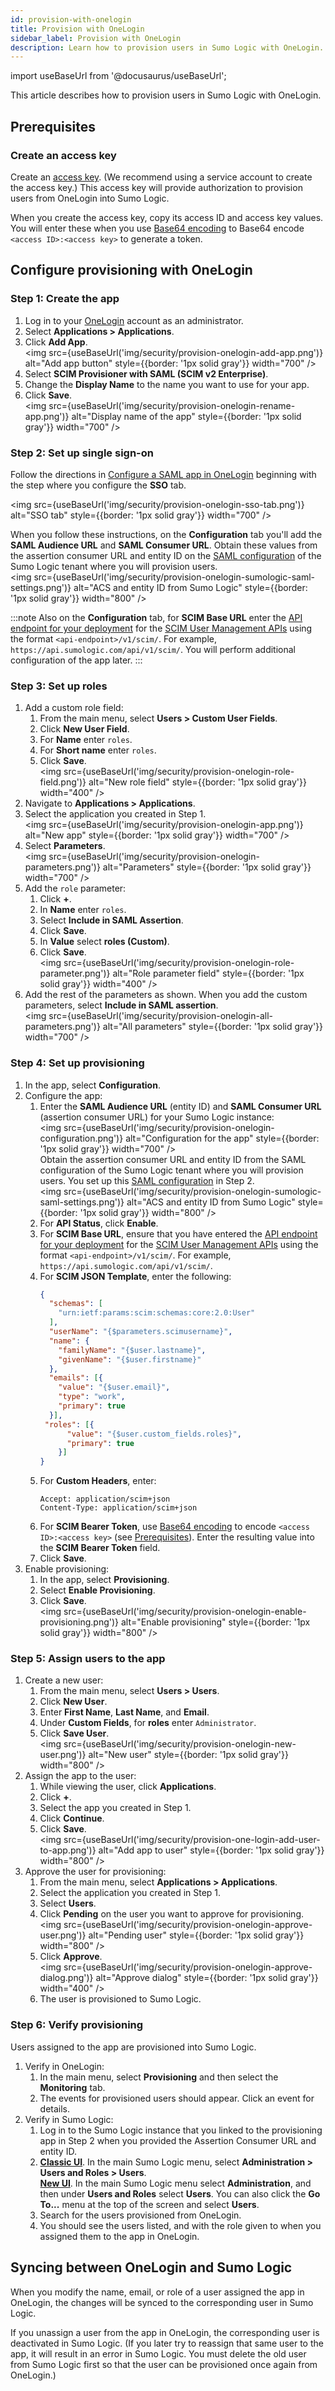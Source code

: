 ```yaml
---
id: provision-with-onelogin 
title: Provision with OneLogin
sidebar_label: Provision with OneLogin
description: Learn how to provision users in Sumo Logic with OneLogin. 
---
```


import useBaseUrl from '@docusaurus/useBaseUrl';

This article describes how to provision users in Sumo Logic with OneLogin.

## Prerequisites

### Create an access key

Create an [access key](/docs/manage/security/access-keys/). (We recommend using a service account to create the access key.) This access key will provide authorization to provision users from OneLogin into Sumo Logic.

When you create the access key, copy its access ID and access key values. You will enter these when you use [Base64 encoding](https://www.base64encode.org/) to Base64 encode `<access ID>:<access key>` to generate a token.

## Configure provisioning with OneLogin

### Step 1: Create the app

1. Log in to your [OneLogin](https://www.onelogin.com/) account as an administrator.
1. Select **Applications > Applications**.
1. Click **Add App**.<br/><img src={useBaseUrl('img/security/provision-onelogin-add-app.png')} alt="Add app button" style={{border: '1px solid gray'}} width="700" />
1. Select **SCIM Provisioner with SAML (SCIM v2 Enterprise)**.
1. Change the **Display Name** to the name you want to use for your app.
1. Click **Save**.<br/><img src={useBaseUrl('img/security/provision-onelogin-rename-app.png')} alt="Display name of the app" style={{border: '1px solid gray'}} width="700" />

### Step 2: Set up single sign-on

Follow the directions in [Configure a SAML app in OneLogin](/docs/manage/security/saml/integrate-onelogin/#configure-a-saml-app-in-onelogin) beginning with the step where you configure the **SSO** tab.

<img src={useBaseUrl('img/security/provision-onelogin-sso-tab.png')} alt="SSO tab" style={{border: '1px solid gray'}} width="700" />

When you follow these instructions, on the **Configuration** tab you'll add the **SAML Audience URL** and **SAML Consumer URL**. Obtain these values from the assertion consumer URL and entity ID on the [SAML configuration](/docs/manage/security/saml/integrate-onelogin/#configure-saml-in-sumo) of the Sumo Logic tenant where you will provision users. <br/><img src={useBaseUrl('img/security/provision-onelogin-sumologic-saml-settings.png')} alt="ACS and entity ID from Sumo Logic" style={{border: '1px solid gray'}} width="800" />

:::note
Also on the **Configuration** tab, for **SCIM Base URL** enter the [API endpoint for your deployment](/docs/api/about-apis/getting-started/#sumo-logic-endpoints-by-deployment-and-firewall-security) for the [SCIM User Management APIs](/docs/api/scim-user/) using the format `<api-endpoint>/v1/scim/`. For example, `https://api.sumologic.com/api/v1/scim/`. You will perform additional configuration of the app later.
:::

### Step 3: Set up roles

1. Add a custom role field:
   1. From the main menu, select **Users > Custom User Fields**.
   1. Click **New User Field**.
   1. For **Name** enter `roles`.
   1. For **Short name** enter `roles`.
   1. Click **Save**.<br/><img src={useBaseUrl('img/security/provision-onelogin-role-field.png')} alt="New role field" style={{border: '1px solid gray'}} width="400" />
1. Navigate to **Applications > Applications**.
1. Select the application you created in Step 1.<br/><img src={useBaseUrl('img/security/provision-onelogin-app.png')} alt="New app" style={{border: '1px solid gray'}} width="700" />
1. Select **Parameters**.<br/><img src={useBaseUrl('img/security/provision-onelogin-parameters.png')} alt="Parameters" style={{border: '1px solid gray'}} width="700" />
1. Add the `role` parameter:
   1. Click **+**.
   1. In **Name** enter `roles`.
   1. Select **Include in SAML Assertion**.
   1. Click **Save**.
   1. In **Value** select **roles (Custom)**.
   1. Click **Save**.<br/><img src={useBaseUrl('img/security/provision-onelogin-role-parameter.png')} alt="Role parameter field" style={{border: '1px solid gray'}} width="400" />
1. Add the rest of the parameters as shown. When you add the custom parameters, select **Include in SAML assertion**.<br/><img src={useBaseUrl('img/security/provision-onelogin-all-parameters.png')} alt="All parameters" style={{border: '1px solid gray'}} width="700" />

### Step 4: Set up provisioning

1. In the app, select **Configuration**.
1. Configure the app:
   1. Enter the **SAML Audience URL** (entity ID) and **SAML Consumer URL** (assertion consumer URL) for your Sumo Logic instance:<br/><img src={useBaseUrl('img/security/provision-onelogin-configuration.png')} alt="Configuration for the app" style={{border: '1px solid gray'}} width="700" /><br/>Obtain the assertion consumer URL and entity ID from the SAML configuration of the Sumo Logic tenant where you will provision users. You set up this [SAML configuration](/docs/manage/security/saml/integrate-onelogin/#configure-saml-in-sumo) in Step 2.<br/><img src={useBaseUrl('img/security/provision-onelogin-sumologic-saml-settings.png')} alt="ACS and entity ID from Sumo Logic" style={{border: '1px solid gray'}} width="800" />
   1. For **API Status**, click **Enable**.
   1. For **SCIM Base URL**, ensure that you have entered the [API endpoint for your deployment](/docs/api/about-apis/getting-started/#sumo-logic-endpoints-by-deployment-and-firewall-security) for the [SCIM User Management APIs](/docs/api/scim-user/) using the format `<api-endpoint>/v1/scim/`. For example, `https://api.sumologic.com/api/v1/scim/`.
   1. For **SCIM JSON Template**, enter the following:
      ```json
      {
        "schemas": [
          "urn:ietf:params:scim:schemas:core:2.0:User"
        ],
        "userName": "{$parameters.scimusername}",
        "name": {
          "familyName": "{$user.lastname}",
          "givenName": "{$user.firstname}"
        },
        "emails": [{
          "value": "{$user.email}",
          "type": "work",
          "primary": true
        }],
       "roles": [{
            "value": "{$user.custom_fields.roles}",
            "primary": true
          }]
      }
      ```
   1. For **Custom Headers**, enter:
      ```
      Accept: application/scim+json
      Content-Type: application/scim+json
      ```
   1. For **SCIM Bearer Token**, use [Base64 encoding](https://www.base64encode.org/) to encode `<access ID>:<access key>` (see [Prerequisites](#prerequisites)). Enter the resulting value into the **SCIM Bearer Token** field.
   1. Click **Save**. 
1. Enable provisioning:
   1. In the app, select **Provisioning**.
   1. Select **Enable Provisioning**.
   1. Click **Save**.<br/><img src={useBaseUrl('img/security/provision-onelogin-enable-provisioning.png')} alt="Enable provisioning" style={{border: '1px solid gray'}} width="800" />

### Step 5: Assign users to the app

1. Create a new user:
   1. From the main menu, select **Users > Users**.
   1. Click **New User**.
   1. Enter **First Name**, **Last Name**, and **Email**.
   1. Under **Custom Fields**, for **roles** enter `Administrator`.
   1. Click **Save User**.<br/><img src={useBaseUrl('img/security/provision-onelogin-new-user.png')} alt="New user" style={{border: '1px solid gray'}} width="800" />
1. Assign the app to the user:
   1. While viewing the user, click **Applications**. 
   1. Click **+**.
   1. Select the app you created in Step 1.
   1. Click **Continue**.
   1. Click **Save**.<br/><img src={useBaseUrl('img/security/provision-one-login-add-user-to-app.png')} alt="Add app to user" style={{border: '1px solid gray'}} width="800" />
1. Approve the user for provisioning:
   1. From the main menu, select **Applications > Applications**.
   1. Select the application you created in Step 1.
   1. Select **Users**.
   1. Click **Pending** on the user you want to approve for provisioning.<br/><img src={useBaseUrl('img/security/provision-onelogin-approve-user.png')} alt="Pending user" style={{border: '1px solid gray'}} width="800" />
   1. Click **Approve**.<br/><img src={useBaseUrl('img/security/provision-onelogin-approve-dialog.png')} alt="Approve dialog" style={{border: '1px solid gray'}} width="400" />
   1. The user is provisioned to Sumo Logic.

### Step 6: Verify provisioning

Users assigned to the app are provisioned into Sumo Logic. 

1. Verify in OneLogin:
   1. In the main menu, select **Provisioning** and then select the **Monitoring** tab.
   1. The events for provisioned users should appear. Click an event for details.
1. Verify in Sumo Logic:
   1. Log in to the Sumo Logic instance that you linked to the provisioning app in Step 2 when you provided the Assertion Consumer URL and entity ID.
   1. [**Classic UI**](/docs/get-started/sumo-logic-ui-classic). In the main Sumo Logic menu, select **Administration > Users and Roles > Users**. <br/>[**New UI**](/docs/get-started/sumo-logic-ui). In the main Sumo Logic menu select **Administration**, and then under **Users and Roles** select **Users**. You can also click the **Go To...** menu at the top of the screen and select **Users**. 
   1. Search for the users provisioned from OneLogin. 
   1. You should see the users listed, and with the role given to when you assigned them to the app in OneLogin.

## Syncing between OneLogin and Sumo Logic

When you modify the name, email, or role of a user assigned the app in OneLogin, the changes will be synced to the corresponding user in Sumo Logic.

If you unassign a user from the app in OneLogin, the corresponding user is deactivated in Sumo Logic. (If you later try to reassign that same user to the app, it will result in an error in Sumo Logic. You must delete the old user from Sumo Logic first so that the user can be provisioned once again from OneLogin.)